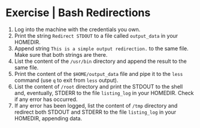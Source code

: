 # Exercise | Bash Redirections

1. Log into the machine with the credentials you own.
2. Print the string `Redirect STDOUT` to a file called `output_data` in your
   HOMEDIR.
3. Append string `This is a simple output redirection.` to the same file.
   Make sure that both strings are there.
4. List the content of the `/usr/bin` directory and append the result to
   the same file.
5. Print the content of the `$HOME/output_data` file and pipe it to the
   `less` command (use `q` to exit from `less` output).
6. List the content of `/root` directory and print the STDOUT to the shell
   and, eventually, STDERR to the file `listing_log` in your HOMEDIR.
   Check if any error has occurred.
7. If any error has been logged, list the content of `/tmp` directory and
   redirect both STDOUT and STDERR to the file `listing_log` in your HOMEDIR,
   appending data.
